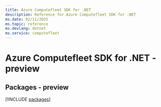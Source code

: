 ```yaml
---
title: Azure Computefleet SDK for .NET
description: Reference for Azure Computefleet SDK for .NET
ms.date: 02/11/2025
ms.topic: reference
ms.devlang: dotnet
ms.service: computefleet
---
```

# Azure Computefleet SDK for .NET - preview
## Packages - preview
[!INCLUDE [packages](computefleet-index.md)]